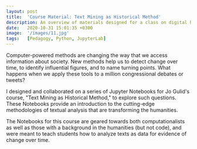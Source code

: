 ```yaml
---
layout: post
title:  'Course Material: Text Mining as Historical Method'
description: An overview of materials designed for a class on digital history, with links to the full course. 
date:   2020-10-31 15:01:35 +0300
image:  '/images/11.jpg'
tags:   [Pedagogy, Python, JupyterLab]
---
```

Computer-powered methods are changing the way that we access information about society. New methods help us to detect change over time, to identify influential figures, and to name turning points. What happens when we apply these tools to a million congressional debates or tweets?  

I designed and collaborated on a series of Jupyter Notebooks for Jo Gulid's course, "Text Mining as Historical Method," to explore such questions. These Notebooks provide an introduction to the cutting-edge methodologies of textual analysis that are transforming the humanities.

The Notebooks for this course are geared towards both computationalists as well as those with a background in the humanities (but not code), and were meant to teach students how to analyze texts as data for evidence of change over time. 
